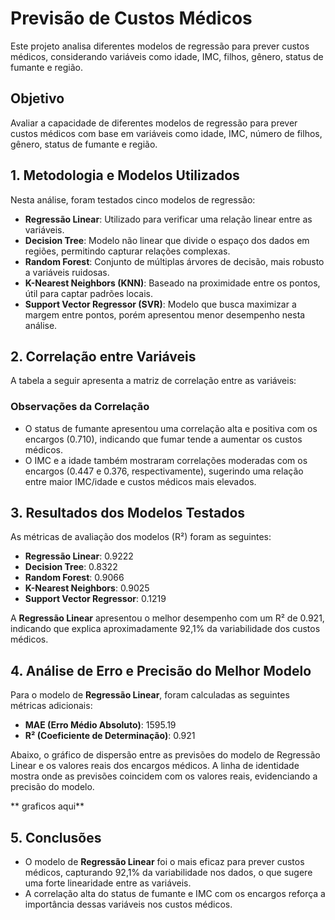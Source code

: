 
# Previsão de Custos Médicos

Este projeto analisa diferentes modelos de regressão para prever custos médicos, considerando variáveis como idade, IMC, filhos, gênero, status de fumante e região.

## Objetivo
Avaliar a capacidade de diferentes modelos de regressão para prever custos médicos com base em variáveis como idade, IMC, número de filhos, gênero, status de fumante e região.

## 1. Metodologia e Modelos Utilizados
Nesta análise, foram testados cinco modelos de regressão:

- **Regressão Linear**: Utilizado para verificar uma relação linear entre as variáveis.
- **Decision Tree**: Modelo não linear que divide o espaço dos dados em regiões, permitindo capturar relações complexas.
- **Random Forest**: Conjunto de múltiplas árvores de decisão, mais robusto a variáveis ruidosas.
- **K-Nearest Neighbors (KNN)**: Baseado na proximidade entre os pontos, útil para captar padrões locais.
- **Support Vector Regressor (SVR)**: Modelo que busca maximizar a margem entre pontos, porém apresentou menor desempenho nesta análise.

## 2. Correlação entre Variáveis
A tabela a seguir apresenta a matriz de correlação entre as variáveis:



### Observações da Correlação
- O status de fumante apresentou uma correlação alta e positiva com os encargos (0.710), indicando que fumar tende a aumentar os custos médicos.
- O IMC e a idade também mostraram correlações moderadas com os encargos (0.447 e 0.376, respectivamente), sugerindo uma relação entre maior IMC/idade e custos médicos mais elevados.

## 3. Resultados dos Modelos Testados
As métricas de avaliação dos modelos (R²) foram as seguintes:

- **Regressão Linear**: 0.9222
- **Decision Tree**: 0.8322
- **Random Forest**: 0.9066
- **K-Nearest Neighbors**: 0.9025
- **Support Vector Regressor**: 0.1219

A **Regressão Linear** apresentou o melhor desempenho com um R² de 0.921, indicando que explica aproximadamente 92,1% da variabilidade dos custos médicos.

## 4. Análise de Erro e Precisão do Melhor Modelo
Para o modelo de **Regressão Linear**, foram calculadas as seguintes métricas adicionais:

- **MAE (Erro Médio Absoluto)**: 1595.19
- **R² (Coeficiente de Determinação)**: 0.921

Abaixo, o gráfico de dispersão entre as previsões do modelo de Regressão Linear e os valores reais dos encargos médicos. A linha de identidade mostra onde as previsões coincidem com os valores reais, evidenciando a precisão do modelo.

** graficos aqui**

## 5. Conclusões
- O modelo de **Regressão Linear** foi o mais eficaz para prever custos médicos, capturando 92,1% da variabilidade nos dados, o que sugere uma forte linearidade entre as variáveis.
- A correlação alta do status de fumante e IMC com os encargos reforça a importância dessas variáveis nos custos médicos.
